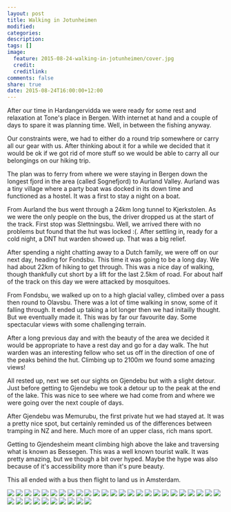 ```yaml
---
layout: post
title: Walking in Jotunheimen
modified:
categories:
description:
tags: []
image:
  feature: 2015-08-24-walking-in-jotunheimen/cover.jpg
  credit:
  creditlink:
comments: false
share: true
date: 2015-08-24T16:00:00+12:00
---
```

After our time in Hardangervidda we were ready for some rest and relaxation at
Tone's place in Bergen. With internet at hand and a couple of days to spare it
was planning time. Well, in between the fishing anyway.

Our constraints were, we had to either do a round trip somewhere or carry all
our gear with us. After thinking about it for a while we decided that it would
be ok if we got rid of more stuff so we would be able to carry all our
belongings on our hiking trip.

The plan was to ferry from where we were staying in Bergen down the longest
fjord in the area (called Sognefjord) to Aurland Valley. Aurland was a tiny
village where a party boat was docked in its down time and functioned as a
hostel. It was a first to stay a night on a boat.

From Aurland the bus went through a 24km long tunnel to Kjerkstolen. As we were
the only people on the bus, the driver dropped us at the start of the track.
First stop was Slettningsbu. Well, we arrived there with no problems but found that the hut was locked :(. After settling
in, ready for a cold night, a DNT hut warden showed up. That was a big relief.

After spending a night chatting away to a Dutch family, we were off on our next
day, heading for Fondsbu. This time it was going to be a long day. We had about 22km of hiking to get through. This was a nice day of
walking, though thankfully cut short by a lift for the last 2.5km of road. For about half of the track on this day we were
attacked by mosquitoes.

From Fondsbu, we walked up on to a high glacial valley, climbed over a pass
then round to Olavsbu. There was a lot of time walking in snow, some of it
falling through. It ended up taking a lot longer then we had initailly thought.
But we eventually made it. This was by far our favourite day. Some spectacular
views with some challenging terrain.

After a long previous day and with the beauty of the area we decided it would
be appropriate to have a rest day and go for a day walk. The hut warden was an
interesting fellow who set us off in the direction of one of the peaks behind
the hut. Climbing up to 2100m we found some amazing views!

All rested up, next we set our sights on Gjendebu but with a slight detour.
Just before getting to Gjendebu we took a detour up to the peak at the end of
the lake. This was nice to see where we had come from and where we were going
over the next couple of days.

After Gjendebu was Memurubu, the first private hut we had stayed at. It was a
pretty nice spot, but certainly reminded us of the differences between tramping
in NZ and here. Much more of an upper class, rich mans sport.

Getting to Gjendesheim meant climbing high above the lake and traversing what is
known as Bessegen. This was a well known tourist walk. It was pretty amazing,
but we though a bit over hyped. Maybe the hype was also because of it's
accessibility more than it's pure beauty.

This all ended with a bus then flight to land us in Amsterdam.

<img src="/images/2015-08-24-walking-in-jotunheimen/IMG_20150814_152524_640px.jpg">

<img src="/images/2015-08-24-walking-in-jotunheimen/IMG_20150817_131854_640px.jpg">

<img src="/images/2015-08-24-walking-in-jotunheimen/IMG_20150818_161859_640px.jpg">

<img src="/images/2015-08-24-walking-in-jotunheimen/IMG_20150819_160411_640px.jpg">

<img src="/images/2015-08-24-walking-in-jotunheimen/IMG_20150820_095710_640px.jpg">

<img src="/images/2015-08-24-walking-in-jotunheimen/IMG_20150820_104506_640px.jpg">

<img src="/images/2015-08-24-walking-in-jotunheimen/IMG_20150820_133404_640px.jpg">

<img src="/images/2015-08-24-walking-in-jotunheimen/IMG_20150820_151240_640px.jpg">

<img src="/images/2015-08-24-walking-in-jotunheimen/IMG_20150820_160427_640px.jpg">

<img src="/images/2015-08-24-walking-in-jotunheimen/IMG_20150821_113519_640px.jpg">

<img src="/images/2015-08-24-walking-in-jotunheimen/IMG_20150821_132353_640px.jpg">

<img src="/images/2015-08-24-walking-in-jotunheimen/IMG_20150821_133406_640px.jpg">

<img src="/images/2015-08-24-walking-in-jotunheimen/IMG_20150821_143650_640px.jpg">

<img src="/images/2015-08-24-walking-in-jotunheimen/IMG_20150821_151121_640px.jpg">

<img src="/images/2015-08-24-walking-in-jotunheimen/IMG_20150821_151135_640px.jpg">

<img src="/images/2015-08-24-walking-in-jotunheimen/IMG_20150821_152047_640px.jpg">

<img src="/images/2015-08-24-walking-in-jotunheimen/IMG_20150821_153555_640px.jpg">

<img src="/images/2015-08-24-walking-in-jotunheimen/IMG_20150822_130855_640px.jpg">

<img src="/images/2015-08-24-walking-in-jotunheimen/IMG_20150822_152005_640px.jpg">

<img src="/images/2015-08-24-walking-in-jotunheimen/IMG_20150822_153640_640px.jpg">

<img src="/images/2015-08-24-walking-in-jotunheimen/IMG_20150823_081213_640px.jpg">

<img src="/images/2015-08-24-walking-in-jotunheimen/IMG_20150823_081851_640px.jpg">

<img src="/images/2015-08-24-walking-in-jotunheimen/IMG_20150823_082636_640px.jpg">

<img src="/images/2015-08-24-walking-in-jotunheimen/IMG_20150823_101841_640px.jpg">

<img src="/images/2015-08-24-walking-in-jotunheimen/IMG_20150823_104359_640px.jpg">

<img src="/images/2015-08-24-walking-in-jotunheimen/IMG_20150824_061725_640px.jpg">

<img src="/images/2015-08-24-walking-in-jotunheimen/IMG_20150824_092448_640px.jpg">

<img src="/images/2015-08-24-walking-in-jotunheimen/IMG_20150824_093314_640px.jpg">

<img src="/images/2015-08-24-walking-in-jotunheimen/IMG_20150824_093523_640px.jpg">

<img src="/images/2015-08-24-walking-in-jotunheimen/IMG_20150824_100550_640px.jpg">

<img src="/images/2015-08-24-walking-in-jotunheimen/IMG_20150824_102010_640px.jpg">

<img src="/images/2015-08-24-walking-in-jotunheimen/IMG_20150824_105245_640px.jpg">

<img src="/images/2015-08-24-walking-in-jotunheimen/IMG_20150824_142701_640px.jpg">

<img src="/images/2015-08-24-walking-in-jotunheimen/PANO_20150821_151316_640px.jpg">

<img src="/images/2015-08-24-walking-in-jotunheimen/PANO_20150823_131458_640px.jpg">
